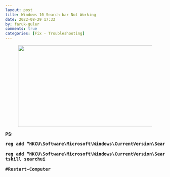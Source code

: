 ```yaml
---
layout: post
title: Windows 10 Search bar Not Working
date: 2022-08-29 17:33
by: faruk-guler
comments: true
categories: [Fix - Troubleshooting]
---
```

<!-- wp:image {"id":4196,"width":554,"height":258,"sizeSlug":"large","linkDestination":"none"} -->
<figure class="wp-block-image size-large is-resized"><img src="https://farukguler.com/assets/post_images/how-to-fixed-error.png?w=750" alt="" class="wp-image-4196" width="554" height="258" /></figure>
<!-- /wp:image -->

<!-- wp:paragraph -->
<p><strong>PS:</strong></p>
<!-- /wp:paragraph -->

<!-- wp:preformatted -->
<pre class="wp-block-preformatted"><strong>reg add “HKCU\Software\Microsoft\Windows\CurrentVersion\Search” /v BingSearchEnabled /t REG_DWORD /d 0 /f

reg add “HKCU\Software\Microsoft\Windows\CurrentVersion\Search” /v CortanaConsent /t REG_DWORD /d 0 /f 
tskill searchui

#Restart-Computer</strong></pre>
<!-- /wp:preformatted -->
